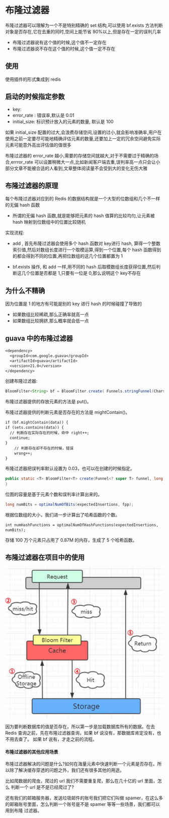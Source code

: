 # 布隆过滤器

布隆过滤器可以理解为一个不是特别精确的 set 结构,可以使用 bf.exists 方法判断对象是否存在,它在去重的同时,空间上能节省 90%以上,但是存在一定的误判几率

- 布隆过滤器说有这个值的时候,这个值不一定存在
- 布隆过滤器说不存在这个值的时候,这个值一定不存在

## 使用

使用插件的形式集成到 redis

## 启动的时候指定参数

- key:
- error_rate : 错误率,默认是 0.01
- initial_size: 标识预计放入的元素的数量, 默认是 100

如果 initial_size 配置的过大,会浪费存储空间,设置的过小,就会影响准确率,用户在使用之前一定要尽可能地精确评估元素的数量,还要加上一定的冗余空间避免实际元素可能意外高出评估值的值很多

布隆过滤器的 error_rate 越小,需要的存储空间就越大,对于不需要过于精确的场合,errror_rate 可以设置稍微大一点,比如新闻客户端去重,误判率高一点只会让小部分文章不能被合适的人看到,文章整体阅读量不会受到大的变化无伤大雅

## 布隆过滤器的原理

每个布隆过滤器对应到的 Redis 的数据结构就是一个大型的位数组和几个不一样的无偏 hash 函数

- 所谓的无偏 hash 函数,就是能够把元素的 hash 值算的比较均匀,让元素被 hash 映射到位数组中的位置比较随机

实现流程:

- add , 首先布隆过滤器会使用多个 hash 函数对 key进行 hash, 算得一个整数索引值,然后对数组长度进行一个取模运算,得到一个位置,每个 hash 函数得到的都会得到不同的位置,再把位数组的这几个位置都置为 1 

- bf.exists 操作, 和 add 一样,用不同的 hash 后取模数组长度获得位置,然后判断这几个位置是否都是 1,只要有一位是 0,那么说明这个 key不存在

## 为什么不精确

因为位置是 1 的地方有可能是别的 key 进行 hash 的时候碰撞了导致的

- 如果数组比较稀疏,那么正确率就高一点
- 如果数组比较拥挤,那么概率就会低一点

## guava 中的布隆过滤器

```
<dependency> 
  <groupId>com.google.guava</groupId> 
  <artifactId>guava</artifactId>
  <version>21.0</version>
</dependency>
```

创建布隆过滤器:

```java
BloomFilter<String> bf = BloomFilter.create( Funnels.stringFunnel(Charsets.UTF_8), insertions);
```

布隆过滤器提供的存放元素的方法是 put()。 

布隆过滤器提供的判断元素是否存在的方法是 mightContain()。

```
if (bf.mightContain(data)) {
if (sets.contains(data)) {
  // 判断存在实际存在的时候，命中 right++;
  continue;
}
	// 判断存在却不存在的时候，错误
	wrong++; 
}
```

布隆过滤器把误判率默认设置为 0.03，也可以在创建的时候指定。

```java
public static <T> BloomFilter<T> create(Funnel<? super T> funnel, long expectedInsertions) { return create(funnel, expectedInsertions, 0.03D);
}
```

  位图的容量是基于元素个数和误判率计算出来的。

```java
long numBits = optimalNumOfBits(expectedInsertions, fpp);
```

根据位数组的大小，我们进一步计算出了哈希函数的个数。

```
int numHashFunctions = optimalNumOfHashFunctions(expectedInsertions, numBits);
```

存储 100 万个元素只占用了 0.87M 的内存，生成了 5 个哈希函数。

## 布隆过滤器在项目中的使用

![image-20200421193231595](assets/image-20200421193231595.png)

因为要判断数据库的值是否存在，所以第一步是加载数据库所有的数据。在去 Redis 查询之前，先在布隆过滤器查询，如果 bf 说没有，那数据库肯定没有，也不用去查了。 如果 bf 说有，才走之前的流程。

#### 布隆过滤器的其他应用场景

布隆过滤器解决的问题是什么?如何在海量元素中快速判断一个元素是否存在。所 以除了解决缓存穿透的问题之外，我们还有很多其他的用途。

比如爬数据的爬虫，爬过的 url 我们不需要重复爬，那么在几十亿的 url 里面，怎么 判断一个 url 是不是已经爬过了?

还有我们的邮箱服务器，发送垃圾邮件的账号我们把它们叫做 spamer，在这么多的邮箱账号里面，怎么判断一个账号是不是 spamer 等等一些场景，我们都可以用到布隆 过滤器。